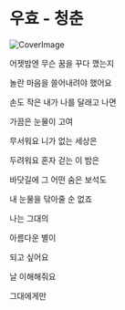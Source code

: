 # 우효 - 청춘
![CoverImage](./tools/cover.jpg)

어젯밤엔 무슨 꿈을 꾸다 깼는지

놀란 마음을 쓸어내려야 했어요

손도 작은 내가 나를 달래고 나면

가끔은 눈물이 고여

무서워요 니가 없는 세상은

두려워요 혼자 걷는 이 밤은

바닷길에 그 어떤 숨은 보석도

내 눈물을 닦아줄 순 없죠

나는 그대의

아름다운 별이

되고 싶어요

날 이해해줘요

그대에게만


